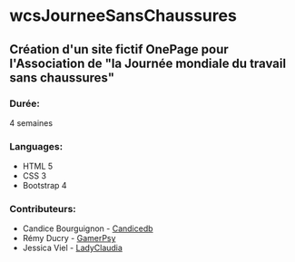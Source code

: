 # wcsJourneeSansChaussures

## Création d'un site fictif OnePage pour l'Association de "la Journée mondiale du travail sans chaussures" 

### Durée:
4 semaines

### Languages:
* HTML 5
* CSS 3
* Bootstrap 4

### Contributeurs:
- Candice Bourguignon - [Candicedb](https://github.com/Candicedb)
- Rémy Ducry - [GamerPsy](https://github.com/GamerPsy)
- Jessica Viel - [LadyClaudia](https://github.com/LadyClaudia)
